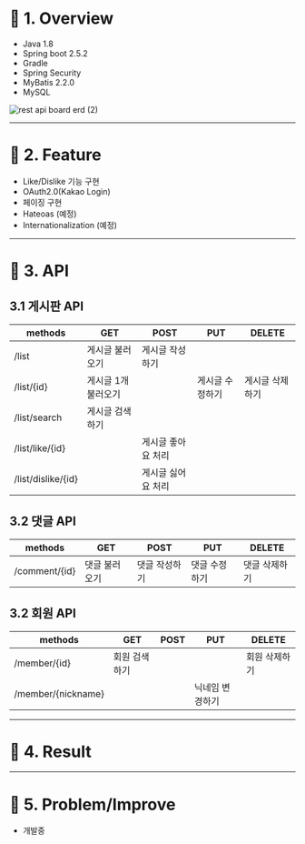 # :pushpin: 1. Overview
* Java 1.8
* Spring boot 2.5.2
* Gradle
* Spring Security
* MyBatis 2.2.0
* MySQL

![rest api board erd (2)](https://user-images.githubusercontent.com/52540882/127375384-6be6398f-6809-493f-91a9-602ce3e8219f.jpg)
      

****
# :pushpin: 2. Feature
* Like/Dislike 기능 구현
* OAuth2.0(Kakao Login)
* 페이징 구현
* Hateoas (예정)
* Internationalization (예정)


****
# :pushpin: 3. API
## 3.1 게시판 API
|methods|GET|POST|PUT|DELETE|
|------|---|---|---|---|
|/list|게시글 불러오기|게시글 작성하기|
|/list/{id}|게시글 1개 불러오기||게시글 수정하기|게시글 삭제하기|
|/list/search|게시글 검색하기|||
|/list/like/{id}||게시글 좋아요 처리||
|/list/dislike/{id}||게시글 싫어요 처리||   
   
      
## 3.2 댓글 API
|methods|GET|POST|PUT|DELETE|
|------|---|---|---|---|
|/comment/{id}|댓글 불러오기|댓글 작성하기|댓글 수정하기|댓글 삭제하기
   
      
## 3.2 회원 API
|methods|GET|POST|PUT|DELETE|
|------|---|---|---|---|
|/member/{id}|회원 검색하기|||회원 삭제하기
|/member/{nickname}|||닉네임 변경하기|
****

         
# :pushpin: 4. Result

         
****
# :pushpin: 5. Problem/Improve
* 개발중
